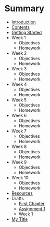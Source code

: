# Summary

* [Introduction](README.md)
* [Contents](SUMMARY.md)
* [Getting Started](getting-started.md)
* Week 1
   * Objectives
   * Homework
* Week 2
   * Objectives
   * Homework
* Week 3
   * Objectives
   * Homework
* Week 4
   * Objectives
   * Homework
* Week 5
   * Objectives
   * Homework
* Week 6
   * Objectives
   * Homework
* Week 7
   * Objectives
   * Homework
* Week 8
   * Objectives
   * Homework
* Week 9
   * Objectives
   * Homework
* Week 10
   * Objectives
   * Homework
* [Resources](resources.md)
* Drafts
   * [First Chapter](chapter1.md)
   * [Assignment 1](assignment_01.md)
   * [Week 1](week_01.md)
* [My Title](my-title.md)

